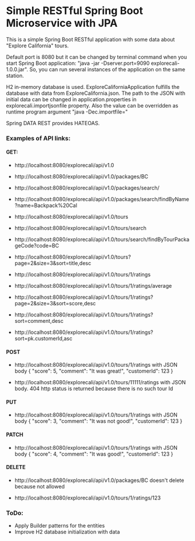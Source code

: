 # Simple RESTful Spring Boot Microservice with JPA

This is a simple Spring Boot RESTful application with some data about "Explore California" tours.

Default port is 8080 but it can be changed by terminal command when you start Spring Boot application:
"java -jar -Dserver.port=9090 explorecali-1.0.0.jar". So, you can run several instances of the application on the same station.

H2 in-memory database is used. ExploreCaliforniaApplication fulfills the database with data from ExploreCalifornia.json.
The path to the JSON with initial data can be changed in application.properties in explorecali.importjsonfile property.
Also the value can be overridden as runtime program argument "java -Dec.importfile=<filename>"


Spring DATA REST provides HATEOAS.

### Examples of API links:

#### GET:

- http://localhost:8080/explorecali/api/v1.0

- http://localhost:8080/explorecali/api/v1.0/packages/BC

- http://localhost:8080/explorecali/api/v1.0/packages/search/

- http://localhost:8080/explorecali/api/v1.0/packages/search/findByName?name=Backpack%20Cal

- http://localhost:8080/explorecali/api/v1.0/tours

- http://localhost:8080/explorecali/api/v1.0/tours/search

- http://localhost:8080/explorecali/api/v1.0/tours/search/findByTourPackageCode?code=BC

- http://localhost:8080/explorecali/api/v1.0/tours?page=2&size=3&sort=title,desc

- http://localhost:8080/explorecali/api/v1.0/tours/1/ratings

- http://localhost:8080/explorecali/api/v1.0/tours/1/ratings/average

- http://localhost:8080/explorecali/api/v1.0/tours/1/ratings?page=2&size=3&sort=score,desc

- http://localhost:8080/explorecali/api/v1.0/tours/1/ratings?sort=comment,desc

- http://localhost:8080/explorecali/api/v1.0/tours/1/ratings?sort=pk.customerId,asc

#### POST

- http://localhost:8080/explorecali/api/v1.0/tours/1/ratings
with JSON body
{
    "score": 5,
    "comment": "It was great!",
    "customerId": 123
}

- http://localhost:8080/explorecali/api/v1.0/tours/11111/ratings with JSON body.
404 http status is returned because there is no such tour Id

#### PUT

- http://localhost:8080/explorecali/api/v1.0/tours/1/ratings
with JSON body
{
    "score": 3,
    "comment": "It was not good!",
    "customerId": 123
}

#### PATCH

- http://localhost:8080/explorecali/api/v1.0/tours/1/ratings
with JSON body
{
    "score": 4,
    "comment": "It was good!",
    "customerId": 123
}

#### DELETE

- http://localhost:8080/explorecali/api/v1.0/packages/BC doesn't delete because not allowed

- http://localhost:8080/explorecali/api/v1.0/tours/1/ratings/123


### ToDo:
* Apply Builder patterns for the entities
* Improve H2 database initialization with data